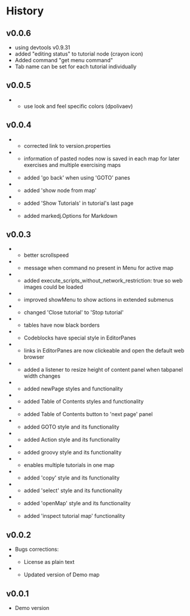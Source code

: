 # History

## v0.0.6

* using devtools v0.9.31
* added "editing status" to tutorial node (crayon icon)
* Added command "get menu command"
* Tab name can be set for each tutorial individually

## v0.0.5

* - use look and feel specific colors (dpolivaev)

## v0.0.4

* - corrected link to version.properties
* - information of pasted nodes now is saved in each map for later exercises and multiple exercising maps
* - added 'go back' when using 'GOTO' panes
* - added 'show node from map'
* - added 'Show Tutorials' in tutorial's last page
* - added markedj.Options for Markdown

## v0.0.3

* - better scrollspeed
* - message when command no present in Menu for active map
* - added execute_scripts_without_network_restriction: true so web images could be loaded
* - improved showMenu to show actions in extended submenus
* - changed 'Close tutorial' to 'Stop tutorial'
* - tables have now black borders
* - Codeblocks have special style in EditorPanes
* - links in EditorPanes are now clickeable and open the default web browser
* - added a listener to resize height of content panel when tabpanel width changes
* - added newPage styles and functionality
* - added Table of Contents styles and functionality
* - added Table of Contents button to 'next page' panel
* - added GOTO style and its functionality
* - added Action style and its functionality
* - added groovy style and its functionality
* - enables multiple tutorials in one map
* - added 'copy' style and its functionality
* - added 'select' style and its functionality
* - added 'openMap' style and its functionality
* - added 'inspect tutorial map' functionality

## v0.0.2

* Bugs corrections:
* - License as plain text
* - Updated version of Demo map

## v0.0.1

* Demo version
